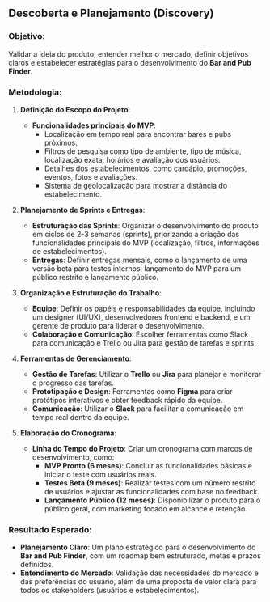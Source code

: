 ## Descoberta e Planejamento (Discovery)

### Objetivo:

Validar a ideia do produto, entender melhor o mercado, definir objetivos claros e estabelecer estratégias para o desenvolvimento do **Bar and Pub Finder**.

### Metodologia:

1. **Definição do Escopo do Projeto**:
    
    - **Funcionalidades principais do MVP**:
        - Localização em tempo real para encontrar bares e pubs próximos.
        - Filtros de pesquisa como tipo de ambiente, tipo de música, localização exata, horários e avaliação dos usuários.
        - Detalhes dos estabelecimentos, como cardápio, promoções, eventos, fotos e avaliações.
        - Sistema de geolocalização para mostrar a distância do estabelecimento.
2. **Planejamento de Sprints e Entregas**:
    
    - **Estruturação das Sprints**: Organizar o desenvolvimento do produto em ciclos de 2-3 semanas (sprints), priorizando a criação das funcionalidades principais do MVP (localização, filtros, informações de estabelecimentos).
    - **Entregas**: Definir entregas mensais, como o lançamento de uma versão beta para testes internos, lançamento do MVP para um público restrito e lançamento público.
3. **Organização e Estruturação do Trabalho**:
    
    - **Equipe**: Definir os papéis e responsabilidades da equipe, incluindo um designer (UI/UX), desenvolvedores frontend e backend, e um gerente de produto para liderar o desenvolvimento.
    - **Colaboração e Comunicação**: Escolher ferramentas como Slack para comunicação e Trello ou Jira para gestão de tarefas e sprints.
4. **Ferramentas de Gerenciamento**:
    
    - **Gestão de Tarefas**: Utilizar o **Trello** ou **Jira** para planejar e monitorar o progresso das tarefas.
    - **Prototipação e Design**: Ferramentas como **Figma** para criar protótipos interativos e obter feedback rápido da equipe.
    - **Comunicação**: Utilizar o **Slack** para facilitar a comunicação em tempo real dentro da equipe.
5. **Elaboração do Cronograma**:
    
    - **Linha do Tempo do Projeto**: Criar um cronograma com marcos de desenvolvimento, como:
        - **MVP Pronto (6 meses)**: Concluir as funcionalidades básicas e iniciar o teste com usuários reais.
        - **Testes Beta (9 meses)**: Realizar testes com um número restrito de usuários e ajustar as funcionalidades com base no feedback.
        - **Lançamento Público (12 meses)**: Disponibilizar o produto para o público geral, com marketing focado em alcance e retenção.

### Resultado Esperado:

- **Planejamento Claro**: Um plano estratégico para o desenvolvimento do **Bar and Pub Finder**, com um roadmap bem estruturado, metas e prazos definidos.
- **Entendimento do Mercado**: Validação das necessidades do mercado e das preferências do usuário, além de uma proposta de valor clara para todos os stakeholders (usuários e estabelecimentos).